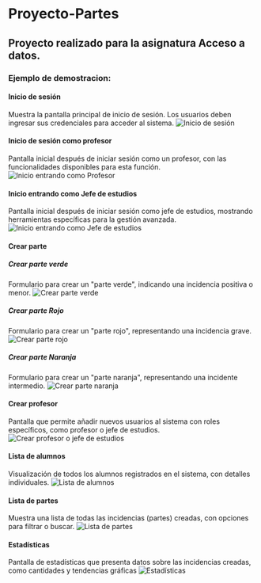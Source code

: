 # Proyecto-Partes

## Proyecto realizado para la asignatura Acceso a datos.

### Ejemplo de demostracion:
#### Inicio de sesión  
Muestra la pantalla principal de inicio de sesión. Los usuarios deben ingresar sus credenciales para acceder al sistema.
![Inicio de sesión](https://github.com/PabloVillagranGonz/Proyecto-Partes/blob/main/Imagenes/Inicio-Sesion.png)

#### Inicio de sesión como profesor  
Pantalla inicial después de iniciar sesión como un profesor, con las funcionalidades disponibles para esta función.
![Inicio entrando como Profesor](https://github.com/PabloVillagranGonz/Proyecto-Partes/blob/main/Imagenes/Inicio-Profesor.png)

#### Inicio entrando como Jefe de estudios  
Pantalla inicial después de iniciar sesión como jefe de estudios, mostrando herramientas específicas para la gestión avanzada.
![Inicio entrando como Jefe de estudios](https://github.com/PabloVillagranGonz/Proyecto-Partes/blob/main/Imagenes/Inicio-JefeEstudios.png)

#### Crear parte  
   ##### Crear parte verde  
Formulario para crear un "parte verde", indicando una incidencia positiva o menor.
![Crear parte verde](https://github.com/PabloVillagranGonz/Proyecto-Partes/blob/main/Imagenes/Parte-Verde.png)

   ##### Crear parte Rojo  
Formulario para crear un "parte rojo", representando una incidencia grave.
![Crear parte rojo](https://github.com/PabloVillagranGonz/Proyecto-Partes/blob/main/Imagenes/Parte-Rojo.png)

   ##### Crear parte Naranja  
Formulario para crear un "parte naranja", representando una incidente intermedio.
![Crear parte naranja](https://github.com/PabloVillagranGonz/Proyecto-Partes/blob/main/Imagenes/Parte-Naranja.png)

#### Crear profesor  
Pantalla que permite añadir nuevos usuarios al sistema con roles específicos, como profesor o jefe de estudios.
![Crear profesor o jefe de estudios](https://github.com/PabloVillagranGonz/Proyecto-Partes/blob/main/Imagenes/Crear-Profesor.png)

#### Lista de alumnos  
Visualización de todos los alumnos registrados en el sistema, con detalles individuales. 
![Lista de alumnos](https://github.com/PabloVillagranGonz/Proyecto-Partes/blob/main/Imagenes/Lista-Alumnos.png)

#### Lista de partes  
Muestra una lista de todas las incidencias (partes) creadas, con opciones para filtrar o buscar.
![Lista de partes](https://github.com/PabloVillagranGonz/Proyecto-Partes/blob/main/Imagenes/Lista-Partes.png)

#### Estadísticas
Pantalla de estadísticas que presenta datos sobre las incidencias creadas, como cantidades y tendencias gráficas
![Estadísticas](https://github.com/PabloVillagranGonz/Proyecto-Partes/blob/main/Imagenes/Estadisticas.png)
